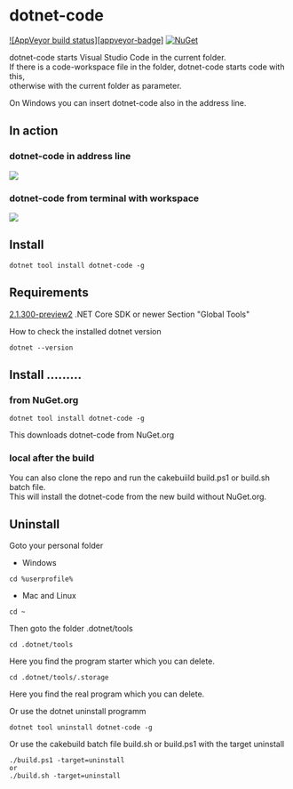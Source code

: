 ﻿
# dotnet-code

[![AppVeyor build status][appveyor-badge]](https://ci.appveyor.com/project/EifelMono/dotnet-code/branch/master)
[![NuGet][main-nuget-badge]][main-nuget]

[main-nuget]: https://www.nuget.org/packages/dotnet-code/
[main-nuget-badge]: https://img.shields.io/nuget/v/dotnet-code.svg?style=flat-square&label=nuget

dotnet-code starts Visual Studio Code in the current folder.
<br>If there is a code-workspace file in the folder, dotnet-code starts code with this,
<br>otherwise with the current folder as parameter.

On Windows you can insert dotnet-code also in the address line.

## In action

### dotnet-code in address line 
![](https://github.com/EifelMono/dotnet-code/blob/master/media/dotnet-code.gif)

### dotnet-code from terminal with workspace
![](https://github.com/EifelMono/dotnet-code/blob/master/media/dotnet-code-workspace.gif)
## Install
```
dotnet tool install dotnet-code -g
```

## Requirements

[2.1.300-preview2](https://www.microsoft.com/net/download/dotnet-core/sdk-2.1.300-preview2) .NET Core SDK or newer
Section "Global Tools"

How to check the installed dotnet version
```
dotnet --version
```

## Install .........

### from NuGet.org

```
dotnet tool install dotnet-code -g
```
This downloads dotnet-code from NuGet.org

### local after the build

You can also clone the repo and run the cakebuiild build.ps1 or build.sh batch file.<br>
This will install the dotnet-code from the new build without NuGet.org.

## Uninstall

Goto your personal folder

* Windows
```
cd %userprofile%
```
* Mac and Linux
```
cd ~
``` 
Then goto the folder .dotnet/tools

```
cd .dotnet/tools
```
Here you find the program starter which you can delete.

```
cd .dotnet/tools/.storage
```
Here you find the real program which you can delete.

Or use the dotnet uninstall programm
```
dotnet tool uninstall dotnet-code -g
```

Or use the cakebuild batch file build.sh or build.ps1 with the target uninstall
```
./build.ps1 -target=uninstall
or
./build.sh -target=uninstall
```
